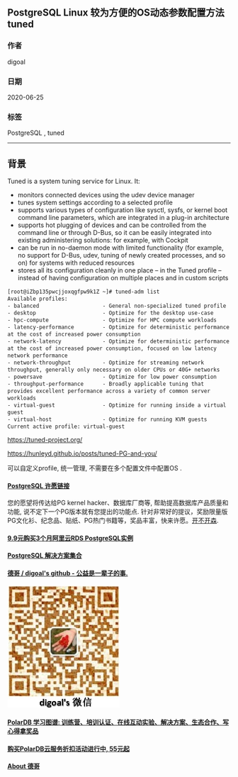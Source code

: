 ## PostgreSQL Linux 较为方便的OS动态参数配置方法 tuned   
        
### 作者        
digoal        
        
### 日期        
2020-06-25        
        
### 标签        
PostgreSQL , tuned   
        
----        
        
## 背景        
Tuned is a system tuning service for Linux. It:  
- monitors connected devices using the udev device manager  
- tunes system settings according to a selected profile  
- supports various types of configuration like sysctl, sysfs, or kernel boot command line parameters, which are integrated in a plug-in architecture  
- supports hot plugging of devices and can be controlled from the command line or through D-Bus, so it can be easily integrated into existing administering solutions: for example, with Cockpit  
- can be run in no-daemon mode with limited functionality (for example, no support for D-Bus, udev, tuning of newly created processes, and so on) for systems with reduced resources  
- stores all its configuration cleanly in one place – in the Tuned profile – instead of having configuration on multiple places and in custom scripts  
  
```  
[root@iZbp135pwcjjoxqgfpw9k1Z ~]# tuned-adm list  
Available profiles:  
- balanced                    - General non-specialized tuned profile  
- desktop                     - Optimize for the desktop use-case  
- hpc-compute                 - Optimize for HPC compute workloads  
- latency-performance         - Optimize for deterministic performance at the cost of increased power consumption  
- network-latency             - Optimize for deterministic performance at the cost of increased power consumption, focused on low latency network performance  
- network-throughput          - Optimize for streaming network throughput, generally only necessary on older CPUs or 40G+ networks  
- powersave                   - Optimize for low power consumption  
- throughput-performance      - Broadly applicable tuning that provides excellent performance across a variety of common server workloads  
- virtual-guest               - Optimize for running inside a virtual guest  
- virtual-host                - Optimize for running KVM guests  
Current active profile: virtual-guest  
```  
  
https://tuned-project.org/  
  
https://hunleyd.github.io/posts/tuned-PG-and-you/  
  
可以自定义profile, 统一管理, 不需要在多个配置文件中配置OS .    
    
  
  
  
  
  
  
  
  
  
  
  
  
  
  
  
  
  
  
  
  
  
  
  
  
  
  
  
  
  
  
  
  
  
  
  
  
  
  
  
  
  
  
  
  
  
  
  
  
  
  
  
  
  
#### [PostgreSQL 许愿链接](https://github.com/digoal/blog/issues/76 "269ac3d1c492e938c0191101c7238216")
您的愿望将传达给PG kernel hacker、数据库厂商等, 帮助提高数据库产品质量和功能, 说不定下一个PG版本就有您提出的功能点. 针对非常好的提议，奖励限量版PG文化衫、纪念品、贴纸、PG热门书籍等，奖品丰富，快来许愿。[开不开森](https://github.com/digoal/blog/issues/76 "269ac3d1c492e938c0191101c7238216").  
  
  
#### [9.9元购买3个月阿里云RDS PostgreSQL实例](https://www.aliyun.com/database/postgresqlactivity "57258f76c37864c6e6d23383d05714ea")
  
  
#### [PostgreSQL 解决方案集合](https://yq.aliyun.com/topic/118 "40cff096e9ed7122c512b35d8561d9c8")
  
  
#### [德哥 / digoal's github - 公益是一辈子的事.](https://github.com/digoal/blog/blob/master/README.md "22709685feb7cab07d30f30387f0a9ae")
  
  
![digoal's wechat](../pic/digoal_weixin.jpg "f7ad92eeba24523fd47a6e1a0e691b59")
  
  
#### [PolarDB 学习图谱: 训练营、培训认证、在线互动实验、解决方案、生态合作、写心得拿奖品](https://www.aliyun.com/database/openpolardb/activity "8642f60e04ed0c814bf9cb9677976bd4")
  
  
#### [购买PolarDB云服务折扣活动进行中, 55元起](https://www.aliyun.com/activity/new/polardb-yunparter?userCode=bsb3t4al "e0495c413bedacabb75ff1e880be465a")
  
  
#### [About 德哥](https://github.com/digoal/blog/blob/master/me/readme.md "a37735981e7704886ffd590565582dd0")
  
